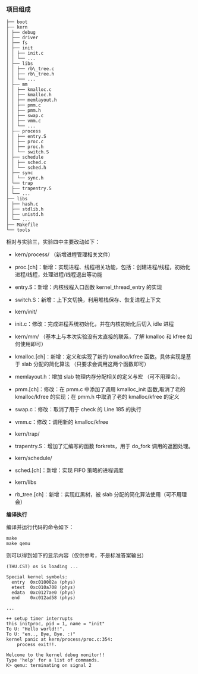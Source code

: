 ### 项目组成

```
├── boot
├── kern
│ ├── debug
│ ├── driver
│ ├── fs
│ ├── init
│ │ ├── init.c
│ │ └── ...
│ ├── libs
│ │ ├── rb\_tree.c
│ │ ├── rb\_tree.h
│ │ └── ...
│ ├── mm
│ │ ├── kmalloc.c
│ │ ├── kmalloc.h
│ │ ├── memlayout.h
│ │ ├── pmm.c
│ │ ├── pmm.h
│ │ ├── swap.c
│ │ ├── vmm.c
│ │ └── ...
│ ├── process
│ │ ├── entry.S
│ │ ├── proc.c
│ │ ├── proc.h
│ │ └── switch.S
│ ├── schedule
│ │ ├── sched.c
│ │ └── sched.h
│ ├── sync
│ │ └── sync.h
│ └── trap
│ ├── trapentry.S
│ └── ...
├── libs
│ ├── hash.c
│ ├── stdlib.h
│ ├── unistd.h
│ └── ...
├── Makefile
└── tools
```

相对与实验三，实验四中主要改动如下：

- kern/process/ （新增进程管理相关文件）
- proc.[ch]：新增：实现进程、线程相关功能，包括：创建进程/线程，初始化进程/线程，处理进程/线程退出等功能
- entry.S：新增：内核线程入口函数 kernel_thread_entry 的实现
- switch.S：新增：上下文切换，利用堆栈保存、恢复进程上下文

- kern/init/
- init.c：修改：完成进程系统初始化，并在内核初始化后切入 idle 进程

- kern/mm/ （基本上与本次实验没有太直接的联系，了解 kmalloc 和 kfree 如何使用即可）
- kmalloc.[ch]：新增：定义和实现了新的 kmalloc/kfree 函数。具体实现是基于 slab 分配的简化算法 （只要求会调用这两个函数即可）
- memlayout.h：增加 slab 物理内存分配相关的定义与宏 （可不用理会）。
- pmm.[ch]：修改：在 pmm.c 中添加了调用 kmalloc_init 函数,取消了老的 kmalloc/kfree 的实现；在 pmm.h 中取消了老的 kmalloc/kfree 的定义
- swap.c：修改：取消了用于 check 的 Line 185 的执行
- vmm.c：修改：调用新的 kmalloc/kfree

- kern/trap/
- trapentry.S：增加了汇编写的函数 forkrets，用于 do_fork 调用的返回处理。

- kern/schedule/
- sched.[ch]：新增：实现 FIFO 策略的进程调度

- kern/libs
- rb_tree.[ch]：新增：实现红黑树，被 slab 分配的简化算法使用（可不用理会）

**编译执行**

编译并运行代码的命令如下：

```
make
make qemu
```

则可以得到如下的显示内容（仅供参考，不是标准答案输出）

```
(THU.CST) os is loading ...

Special kernel symbols:
  entry  0xc010002a (phys)
  etext  0xc010a708 (phys)
  edata  0xc0127ae0 (phys)
  end    0xc012ad58 (phys)

...

++ setup timer interrupts
this initproc, pid = 1, name = "init"
To U: "Hello world!!".
To U: "en.., Bye, Bye. :)"
kernel panic at kern/process/proc.c:354:
    process exit!!.

Welcome to the kernel debug monitor!!
Type 'help' for a list of commands.
K> qemu: terminating on signal 2
```
